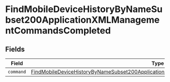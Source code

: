 # FindMobileDeviceHistoryByNameSubset200ApplicationXMLManagementCommandsCompleted


## Fields

| Field                                                                                                                                                                                                       | Type                                                                                                                                                                                                        | Required                                                                                                                                                                                                    | Description                                                                                                                                                                                                 |
| ----------------------------------------------------------------------------------------------------------------------------------------------------------------------------------------------------------- | ----------------------------------------------------------------------------------------------------------------------------------------------------------------------------------------------------------- | ----------------------------------------------------------------------------------------------------------------------------------------------------------------------------------------------------------- | ----------------------------------------------------------------------------------------------------------------------------------------------------------------------------------------------------------- |
| `command`                                                                                                                                                                                                   | [FindMobileDeviceHistoryByNameSubset200ApplicationXMLManagementCommandsCompletedCommand](../../models/operations/findmobiledevicehistorybynamesubset200applicationxmlmanagementcommandscompletedcommand.md) | :heavy_minus_sign:                                                                                                                                                                                          | N/A                                                                                                                                                                                                         |